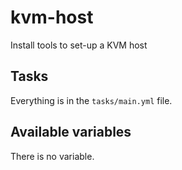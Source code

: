 # kvm-host

Install tools to set-up a KVM host

## Tasks

Everything is in the `tasks/main.yml` file.

## Available variables

There is no variable.
